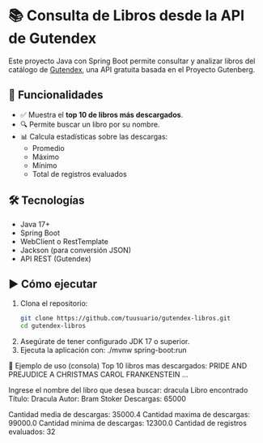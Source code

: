 # 📚 Consulta de Libros desde la API de Gutendex

Este proyecto Java con Spring Boot permite consultar y analizar libros del catálogo de [Gutendex](https://gutendex.com/), una API gratuita basada en el Proyecto Gutenberg.

## 🚀 Funcionalidades

- ✅ Muestra el **top 10 de libros más descargados**.
- 🔍 Permite buscar un libro por su nombre.
- 📊 Calcula estadísticas sobre las descargas:
  - Promedio
  - Máximo
  - Mínimo
  - Total de registros evaluados

## 🛠 Tecnologías

- Java 17+
- Spring Boot
- WebClient o RestTemplate
- Jackson (para conversión JSON)
- API REST (Gutendex)

## ▶️ Cómo ejecutar

1. Clona el repositorio:
   ```bash
   git clone https://github.com/tuusuario/gutendex-libros.git
   cd gutendex-libros

2. Asegúrate de tener configurado JDK 17 o superior.
3. Ejecuta la aplicación con:
    ./mvnw spring-boot:run
   
📌 Ejemplo de uso (consola)
Top 10 libros mas descargados:
PRIDE AND PREJUDICE
A CHRISTMAS CAROL
FRANKENSTEIN
...

Ingrese el nombre del libro que desea buscar: dracula
Libro encontrado
Título: Dracula
Autor: Bram Stoker
Descargas: 65000

Cantidad media de descargas: 35000.4
Cantidad maxima de descargas: 99000.0
Cantidad minima de descargas: 12300.0
Cantidad de registros evaluados: 32



